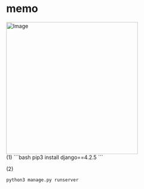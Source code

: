 # memo

<img width="352" alt="Image" src="https://github.com/user-attachments/assets/9d0c07f4-f721-431e-b70e-c1b1752141f3" />
<br>
(1)
```bash
pip3 install django==4.2.5
```

(2)
```bash
python3 manage.py runserver
```
